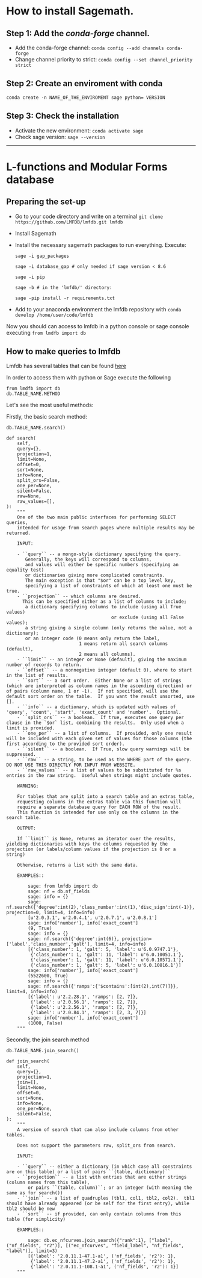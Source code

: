 # How to install Sagemath.

## Step 1: Add the *conda-forge* channel.

- Add the conda-forge channel: `conda config --add channels conda-forge`
- Change channel priority to strict: `conda config --set channel_priority strict`


## Step 2: Create an enviroment with conda

`conda create -n NAME_OF_THE_ENVIROMENT sage python= VERSION`

## Step 3: Check the installation 

- Activate the new environment: `conda activate sage`
- Check sage version: `sage --version`

---

# L-functions and Modular Forms database

## Preparing the set-up
- Go to your code directory and write on a terminal `git clone https://github.com/LMFDB/lmfdb.git lmfdb`
- Install Sagemath
- Install the necessary sagemath packages to run everything. Execute: 

    `sage -i gap_packages`

    `sage -i database_gap # only needed if sage version < 8.6`

    `sage -i pip`

    `sage -b # in the 'lmfdb/' directory:`

    `sage -pip install -r requirements.txt`

- Add to your anaconda environment the lmfdb repository with 
`conda develop /home/user/code/lmfdb`

Now you should can access to lmfdb in a python console or sage console executing
`from lmdfb import db`

## How to make queries to lmfdb

Lmfdb has several tables that can be found [here](https://www.lmfdb.org/api/)

In order to access them with python or Sage execute the following
    
    from lmdfb import db
    db.TABLE_NAME.METHOD

Let's see the most useful methods:

Firstly, the basic search method:

    db.TABLE_NAME.search()

    def search(
        self,
        query={},
        projection=1,
        limit=None,
        offset=0,
        sort=None,
        info=None,
        split_ors=False,
        one_per=None,
        silent=False,
        raw=None,
        raw_values=[],
    ):
        """
        One of the two main public interfaces for performing SELECT queries,
        intended for usage from search pages where multiple results may be returned.

        INPUT:

        - ``query`` -- a mongo-style dictionary specifying the query.
           Generally, the keys will correspond to columns,
           and values will either be specific numbers (specifying an equality test)
           or dictionaries giving more complicated constraints.
           The main exception is that "$or" can be a top level key,
           specifying a list of constraints of which at least one must be true.
        - ``projection`` -- which columns are desired.
          This can be specified either as a list of columns to include;
           a dictionary specifying columns to include (using all True values)
                                           or exclude (using all False values);
           a string giving a single column (only returns the value, not a dictionary);
           or an integer code (0 means only return the label,
                               1 means return all search columns (default),
                               2 means all columns).
        - ``limit`` -- an integer or None (default), giving the maximum number of records to return.
        - ``offset`` -- a nonnegative integer (default 0), where to start in the list of results.
        - ``sort`` -- a sort order.  Either None or a list of strings (which are interpreted as column names in the ascending direction) or of pairs (column name, 1 or -1).  If not specified, will use the default sort order on the table.  If you want the result unsorted, use [].
        - ``info`` -- a dictionary, which is updated with values of 'query', 'count', 'start', 'exact_count' and 'number'.  Optional.
        - ``split_ors`` -- a boolean.  If true, executes one query per clause in the `$or` list, combining the results.  Only used when a limit is provided.
        - ``one_per`` -- a list of columns.  If provided, only one result will be included with each given set of values for those columns (the first according to the provided sort order).
        - ``silent`` -- a boolean.  If True, slow query warnings will be suppressed.
        - ``raw`` -- a string, to be used as the WHERE part of the query.  DO NOT USE THIS DIRECTLY FOR INPUT FROM WEBSITE.
        - ``raw_values`` -- a list of values to be substituted for %s entries in the raw string.  Useful when strings might include quotes.

        WARNING:

        For tables that are split into a search table and an extras table,
        requesting columns in the extras table via this function will
        require a separate database query for EACH ROW of the result.
        This function is intended for use only on the columns in the search table.

        OUTPUT:

        If ``limit`` is None, returns an iterator over the results, yielding dictionaries with keys the columns requested by the projection (or labels/column values if the projection is 0 or a string)

        Otherwise, returns a list with the same data.

        EXAMPLES::

            sage: from lmfdb import db
            sage: nf = db.nf_fields
            sage: info = {}
            sage: nf.search({'degree':int(2),'class_number':int(1),'disc_sign':int(-1)}, projection=0, limit=4, info=info)
            [u'2.0.3.1', u'2.0.4.1', u'2.0.7.1', u'2.0.8.1']
            sage: info['number'], info['exact_count']
            (9, True)
            sage: info = {}
            sage: nf.search({'degree':int(6)}, projection=['label','class_number','galt'], limit=4, info=info)
            [{'class_number': 1, 'galt': 5, 'label': u'6.0.9747.1'},
             {'class_number': 1, 'galt': 11, 'label': u'6.0.10051.1'},
             {'class_number': 1, 'galt': 11, 'label': u'6.0.10571.1'},
             {'class_number': 1, 'galt': 5, 'label': u'6.0.10816.1'}]
            sage: info['number'], info['exact_count']
            (5522600, True)
            sage: info = {}
            sage: nf.search({'ramps':{'$contains':[int(2),int(7)]}}, limit=4, info=info)
            [{'label': u'2.2.28.1', 'ramps': [2, 7]},
             {'label': u'2.0.56.1', 'ramps': [2, 7]},
             {'label': u'2.2.56.1', 'ramps': [2, 7]},
             {'label': u'2.0.84.1', 'ramps': [2, 3, 7]}]
            sage: info['number'], info['exact_count']
            (1000, False)
        """

Secondly, the join search method

    db.TABLE_NAME.join_search()
    
    def join_search(
        self,
        query={},
        projection=1,
        join=[],
        limit=None,
        offset=0,
        sort=None,
        info=None,
        one_per=None,
        silent=False,
    ):
        """
        A version of search that can also include columns from other tables.

        Does not support the parameters raw, split_ors from search.

        INPUT:

        - ``query`` -- either a dictionary (in which case all constraints are on this table) or a list of pairs ``(table, dictionary)``
        - ``projection`` -- a list with entries that are either strings (column names from this table),
            or pairs ``(table, column)``; or an integer (with meaning the same as for search())
        - ``join`` -- a list of quadruples (tbl1, col1, tbl2, col2).  tbl1 should have already appeared (or be self for the first entry), while tbl2 should be new
        - ``sort`` -- if provided, can only contain columns from this table (for simplicity)

        EXAMPLES::

            sage: db.ec_nfcurves.join_search({"rank":1}, ["label", ("nf_fields", "r2")], [("ec_nfcurves", "field_label", "nf_fields", "label")], limit=3)
            [{'label': '2.0.11.1-47.1-a1', ('nf_fields', 'r2'): 1},
             {'label': '2.0.11.1-47.2-a1', ('nf_fields', 'r2'): 1},
             {'label': '2.0.11.1-108.1-a1', ('nf_fields', 'r2'): 1}]
        """